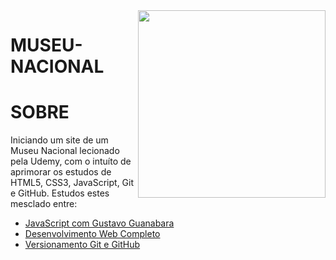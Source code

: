 <img src="imagens/museu.png" align="right" width="300">

# MUSEU-NACIONAL

# SOBRE

Iniciando um site de um Museu Nacional lecionado pela Udemy, com o intuíto de aprimorar os estudos de HTML5, CSS3, JavaScript, Git e GitHub.
Estudos estes mesclado entre:

* [ JavaScript com Gustavo Guanabara ](https://github.com/gustavoguanabara)
* [ Desenvolvimento Web Completo ](https://www.udemy.com/course/web-completo)
* [ Versionamento Git e GitHub ](https://digitalinnovation.one/)


